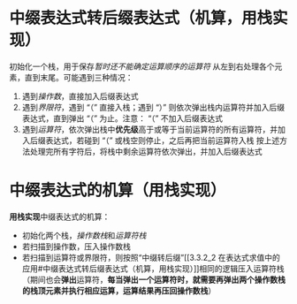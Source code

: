 # 中缀表达式转后缀表达式（机算，用栈实现）
初始化一个栈，用于保存*暂时还不能确定运算顺序的运算符*
从左到右处理各个元素，直到末尾。可能遇到三种情况：
1. 遇到*操作数*，直接加入后缀表达式
2. 遇到*界限符*，遇到 “（” 直接入栈；遇到 “）” 则依次弹出栈内运算符并加入后缀表达式，直到弹出 “（” 为止。注意： “（” 不加入后缀表达式
3. 遇到*运算符*，依次弹出栈中**优先级**高于或等于当前运算符的所有运算符，并加入后缀表达式，若碰到 “（” 或栈空则停止，之后再把当前运算符入栈
按上述方法处理完所有字符后，将栈中剩余运算符依次弹出，并加入后缀表达式
# 中缀表达式的机算（用栈实现）
**用栈实现**中缀表达式的机算：
- 初始化两个栈，*操作数栈*和*运算符栈*
- 若扫描到操作数，压入操作数栈
- 若扫描到运算符或界限符，则按照“中缀转后缀”[[3.3.2_2 在表达式求值中的应用#中缀表达式转后缀表达式（机算，用栈实现）]]相同的逻辑压入运算符栈（期间也会**弹出**运算符，**每当弹出一个运算符时，就需要再弹出两个操作数栈的栈顶元素并执行相应运算，运算结果再压回操作数栈**）
